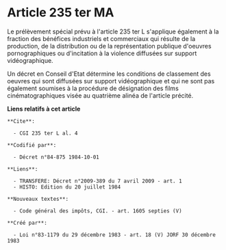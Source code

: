 # Article 235 ter MA

Le prélèvement spécial prévu à l'article 235 ter L s'applique également à la fraction des bénéfices industriels et
commerciaux qui résulte de la production, de la distribution ou de la représentation publique d'oeuvres pornographiques ou
d'incitation à la violence diffusées sur support vidéographique.

Un décret en Conseil d'Etat détermine les conditions de classement des oeuvres qui sont diffusées sur support vidéographique
et qui ne sont pas également soumises à la procédure de désignation des films cinématographiques visée au quatrième alinéa de
l'article précité.

**Liens relatifs à cet article**

	**Cite**:

	  - CGI 235 ter L al. 4

	**Codifié par**:

	  - Décret n°84-875 1984-10-01

	**Liens**:

	  - TRANSFERE: Décret n°2009-389 du 7 avril 2009 - art. 1
	  - HISTO: Edition du 20 juillet 1984

	**Nouveaux textes**:

	  - Code général des impôts, CGI. - art. 1605 septies (V)

	**Créé par**:

	  - Loi n°83-1179 du 29 décembre 1983 - art. 18 (V) JORF 30 décembre 1983
